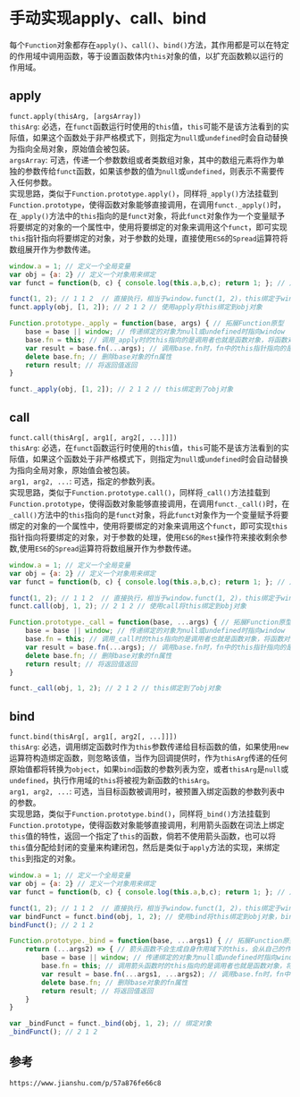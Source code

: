 # 手动实现apply、call、bind
每个`Function`对象都存在`apply()`、`call()`、`bind()`方法，其作用都是可以在特定的作用域中调用函数，等于设置函数体内`this`对象的值，以扩充函数赖以运行的作用域。

## apply
`funct.apply(thisArg, [argsArray])`  
`thisArg`: 必选，在`funct`函数运行时使用的`this`值，`this`可能不是该方法看到的实际值，如果这个函数处于非严格模式下，则指定为`null`或`undefined`时会自动替换为指向全局对象，原始值会被包装。  
`argsArray`: 可选，传递一个参数数组或者类数组对象，其中的数组元素将作为单独的参数传给`funct`函数，如果该参数的值为`null`或`undefined`，则表示不需要传入任何参数。  
实现思路，类似于`Function.prototype.apply()`，同样将`_apply()`方法挂载到`Function.prototype`，使得函数对象能够直接调用，在调用`funct._apply()`时，在`_apply()`方法中的`this`指向的是`funct`对象，将此`funct`对象作为一个变量赋予将要绑定的对象的一个属性中，使用将要绑定的对象来调用这个`funct`，即可实现`this`指针指向将要绑定的对象，对于参数的处理，直接使用`ES6`的`Spread`运算符将数组展开作为参数传递。
```javascript
window.a = 1; // 定义一个全局变量
var obj = {a: 2} // 定义一个对象用来绑定
var funct = function(b, c) { console.log(this.a,b,c); return 1; }; // 定义一个函数用来执行

funct(1, 2); // 1 1 2  // 直接执行，相当于window.funct(1, 2)，this绑定于window
funct.apply(obj, [1, 2]); // 2 1 2 // 使用apply将this绑定到obj对象

Function.prototype._apply = function(base, args) { // 拓展Function原型
    base = base || window; // 传递绑定的对象为null或undefined时指向window
    base.fn = this; // 调用_apply时的this指向的是调用者也就是函数对象，将函数对象赋值给base对象的一个属性
    var result = base.fn(...args); // 调用base.fn时，fn中的this指针指向的是base，并使用Spread操作符展开参数传参
    delete base.fn; // 删除base对象的fn属性
    return result; // 将返回值返回
}

funct._apply(obj, [1, 2]); // 2 1 2 // this绑定到了obj对象
```

## call
`funct.call(thisArg[, arg1[, arg2[, ...]]])`  
`thisArg`: 必选，在`funct`函数运行时使用的`this`值，`this`可能不是该方法看到的实际值，如果这个函数处于非严格模式下，则指定为`null`或`undefined`时会自动替换为指向全局对象，原始值会被包装。  
`arg1, arg2, ...`: 可选，指定的参数列表。  
实现思路，类似于`Function.prototype.call()`，同样将`_call()`方法挂载到`Function.prototype`，使得函数对象能够直接调用，在调用`funct._call()`时，在`_call()`方法中的`this`指向的是`funct`对象，将此`funct`对象作为一个变量赋予将要绑定的对象的一个属性中，使用将要绑定的对象来调用这个`funct`，即可实现`this`指针指向将要绑定的对象，对于参数的处理，使用`ES6`的`Rest`操作符来接收剩余参数,使用`ES6`的`Spread`运算符将数组展开作为参数传递。
```javascript
window.a = 1; // 定义一个全局变量
var obj = {a: 2} // 定义一个对象用来绑定
var funct = function(b, c) { console.log(this.a,b,c); return 1; }; // 定义一个函数用来执行

funct(1, 2); // 1 1 2  // 直接执行，相当于window.funct(1, 2)，this绑定于window
funct.call(obj, 1, 2); // 2 1 2 // 使用call将this绑定到obj对象

Function.prototype._call = function(base, ...args) { // 拓展Function原型，使用Rest操作符接收剩余参数
    base = base || window; // 传递绑定的对象为null或undefined时指向window
    base.fn = this; // 调用_call时的this指向的是调用者也就是函数对象，将函数对象赋值给base对象的一个属性
    var result = base.fn(...args); // 调用base.fn时，fn中的this指针指向的是base，并使用Spread操作符展开参数传参
    delete base.fn; // 删除base对象的fn属性
    return result; // 将返回值返回
}

funct._call(obj, 1, 2); // 2 1 2 // this绑定到了obj对象
```

## bind
`funct.bind(thisArg[, arg1[, arg2[, ...]]])`  
`thisArg`: 必选，调用绑定函数时作为`this`参数传递给目标函数的值，如果使用`new`运算符构造绑定函数，则忽略该值，当作为回调提供时，作为`thisArg`传递的任何原始值都将转换为`object`，如果`bind`函数的参数列表为空，或者`thisArg`是`null`或`undefined`，执行作用域的`this`将被视为新函数的`thisArg`。  
`arg1, arg2, ...`: 可选，当目标函数被调用时，被预置入绑定函数的参数列表中的参数。  
实现思路，类似于`Function.prototype.bind()`，同样将`_bind()`方法挂载到`Function.prototype`，使得函数对象能够直接调用，利用箭头函数在词法上绑定`this`值的特性，返回一个指定了`this`的函数，倘若不使用箭头函数，也可以将`this`值分配给封闭的变量来构建闭包，然后是类似于`apply`方法的实现，来绑定`this`到指定的对象。
```javascript
window.a = 1; // 定义一个全局变量
var obj = {a: 2} // 定义一个对象用来绑定
var funct = function(b, c) { console.log(this.a,b,c); return 1; }; // 定义一个函数用来执行

funct(1, 2); // 1 1 2  // 直接执行，相当于window.funct(1, 2)，this绑定于window
var bindFunct = funct.bind(obj, 1, 2); // 使用bind将this绑定到obj对象，bind方法返回一个原函数的拷贝，并拥有指定的this值和初始参数。
bindFunct(); // 2 1 2 

Function.prototype._bind = function(base, ...args1) { // 拓展Function原型，使用Rest操作符接收剩余参数
    return (...args2) => { // 箭头函数不会生成自身作用域下的this，会从自己的作用域链的上一层继承this
        base = base || window; // 传递绑定的对象为null或undefined时指向window
        base.fn = this; // 调用箭头函数时的this指向的是调用者也就是函数对象，将函数对象赋值给base对象的一个属性
        var result = base.fn(...args1, ...args2); // 调用base.fn时，fn中的this指针指向的是base，并使用Spread操作符展开参数传参
        delete base.fn; // 删除base对象的fn属性
        return result; // 将返回值返回
    }
}

var _bindFunct = funct._bind(obj, 1, 2); // 绑定对象
_bindFunct(); // 2 1 2 
```



## 参考

```
https://www.jianshu.com/p/57a876fe66c8
```
